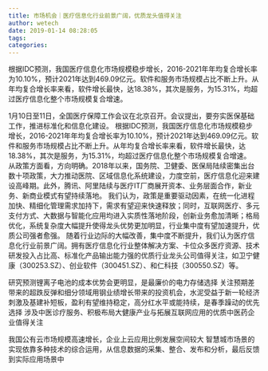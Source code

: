```yaml
---
title: 市场机会｜医疗信息化行业前景广阔，优质龙头值得关注
author: wetech
date: 2019-01-14 08:28:05
tags: 
categories: 
---
```

根据IDC预测，我国医疗信息化市场规模稳步增长，2016-2021年年均复合增长率为10.10%，预计2021年达到469.09亿元。软件和服务市场规模占比不断上升。从年均复合增长率来看，软件增长最快，达18.38%，其次是服务，为15.31%，均超过医疗信息化整个市场规模复合增速。
<!-- more -->
1月10日至11日，全国医疗保障工作会议在北京召开。会议提出，要夯实医保基础工作，推进标准化和信息化建设。
根据IDC预测，我国医疗信息化市场规模稳步增长，2016-2021年年均复合增长率为10.10%，预计2021年达到469.09亿元。软件和服务市场规模占比不断上升。从年均复合增长率来看，软件增长最快，达18.38%，其次是服务，为15.31%，均超过医疗信息化整个市场规模复合增速。
从政策方面看，方向明确。2018年以来，国务院、卫健委、医保局陆续密集出台数十项政策，大力推动医院、区域信息化系统建设，力度空前，医疗信息化迎来建设高峰期。此外，腾讯、阿里陆续与医疗IT厂商展开资本、业务层面合作，新业务、新商业模式有望持续落地。
我们认为，政策是重要驱动因素，在统一化进程加快、精细化管理需求加持下，需求有望迎来快速释放；同时，互联网医疗、多元支付方式、大数据与智能化应用均进入实质性落地阶段，创新业务愈加清晰；格局优化，系统复杂度大幅提升使得龙头优势更加明显，行业集中度有望加速提升，优质公司强者愈强。
随着行业边际的大幅改善，集中度不断提升，我们认为医疗信息化行业前景广阔。拥有医疗信息化行业整体解决方案、卡位众多医疗资源、技术研发投入占比高、标准化产品输出能力强的优质行业龙头公司值得关注，如卫宁健康（300253.SZ）、创业软件（300451.SZ）、和仁科技（300550.SZ）等。
 
 
研究预测锂离子电池的成本优势会更明显，是最廉价的电力存储选择
关注预期差带来的超跌反弹和细分领域用钢业绩增长带来的投资机会，水泥受益于新一轮经济刺激及基建补短板，盈利有望维持稳定，高分红水平或能持续，是春季躁动的优先选择
涉及中医诊疗服务、积极布局大健康产业与拓展互联网应用的优质中医药企业值得关注
我国公有云市场规模高速增长，企业上云应用比例发展空间较大
智慧城市场景的实现依靠多种技术的综合运用，从信息数据的采集、整合、发布和分析，最后反馈到实际应用场景中
